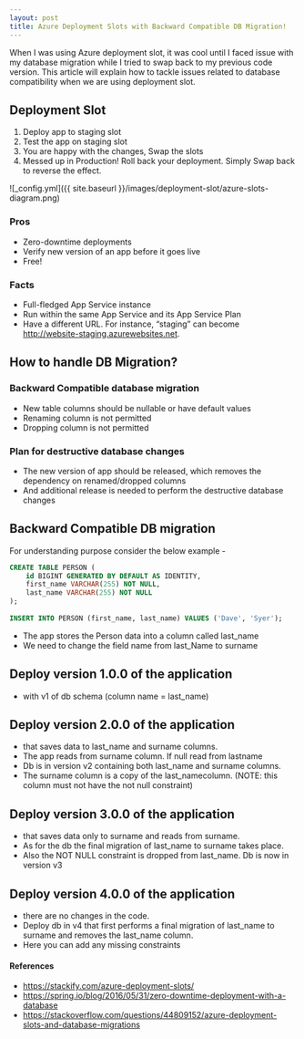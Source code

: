 ```yaml
---
layout: post
title: Azure Deployment Slots with Backward Compatible DB Migration!
---
```


When I was using Azure deployment slot, it was cool until I faced issue with my database migration while I tried to swap back to my previous code version. This article will explain how to tackle issues related to database compatibility when we are using deployment slot. 

## Deployment Slot

1. Deploy app to staging slot
2. Test the app on staging slot
3. You are happy with the changes, Swap the slots
4. Messed up in Production! Roll back your deployment. Simply Swap back to reverse the effect.

![_config.yml]({{ site.baseurl }}/images/deployment-slot/azure-slots-diagram.png)

### Pros
- Zero-downtime deployments
- Verify new version of an app before it goes live
- Free!

### Facts
- Full-fledged App Service instance
- Run within the same App Service and its App Service Plan
- Have a different URL. For instance, “staging” can become http://website-staging.azurewebsites.net.

## How to handle DB Migration?

### Backward Compatible database migration
- New table columns should be nullable or have default values
- Renaming column is not permitted
- Dropping column is not permitted
### Plan for destructive database changes
- The new version of app should be released, which removes the dependency on renamed/dropped columns
- And additional release is needed to perform the destructive database changes

## Backward Compatible DB migration
For understanding purpose consider the below example -

```SQL
CREATE TABLE PERSON (
    id BIGINT GENERATED BY DEFAULT AS IDENTITY,
    first_name VARCHAR(255) NOT NULL,
    last_name VARCHAR(255) NOT NULL
);
 
INSERT INTO PERSON (first_name, last_name) VALUES ('Dave', 'Syer');
```

- The app stores the Person data into a column called last_name
- We need to change the field name from last_Name to surname


## Deploy version 1.0.0 of the application
- with v1 of db schema (column name = last_name)

## Deploy version 2.0.0 of the application
- that saves data to last_name and surname columns.
- The app reads from surname column. If null read from lastname
- Db is in version v2 containing both last_name and surname columns.
- The surname column is a copy of the last_namecolumn. (NOTE: this column must not have the not null constraint)

## Deploy version 3.0.0 of the application
- that saves data only to surname and reads from surname.
- As for the db the final migration of last_name to surname takes place.
- Also the NOT NULL constraint is dropped from last_name. Db is now in version v3

## Deploy version 4.0.0 of the application
- there are no changes in the code.
- Deploy db in v4 that first performs a final migration of last_name to surname and removes the last_name column.
- Here you can add any missing constraints

#### References
- https://stackify.com/azure-deployment-slots/
- https://spring.io/blog/2016/05/31/zero-downtime-deployment-with-a-database
- https://stackoverflow.com/questions/44809152/azure-deployment-slots-and-database-migrations
